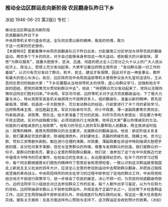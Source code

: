 ### 推动全边区群运走向新阶段  农民翻身队昨日下乡
冰如
1946-06-20
第2版()
专栏：

    推动全边区群运走向新阶段
    农民翻身队昨日下乡
    中央局等机关举行盛会欢送，全队同志愿以新的精神，极高的热情，致力
    于这一光荣的历史使命。
    【本报特讯】晋冀鲁豫中央局农民翻身队已于昨日出发，分赴冀南三分区参加与领导农民的翻身运动。两百多个下乡的同志，对于自己能够亲身参加这一伟大运动，感到极大的兴奋愉快，深悉“为群众服务”，就要大胆放手，坚决、迅速、彻底的把占全人口百分之九十以上的广大人民从经济上、政治上、思想上充分发动起来。大家牢记着边府杨主席所说：“发动群众是一切工作的基础”，认识只有充分发动了群众，和平、民主、建设才有保障，因此对于这一神圣事业，都怀有最大的信心与决心。前日，边区政府及中央局民运部等机关曾假参议会大礼堂欢送该队，王从吾同志恳切的勉励大家：“下乡后要服从当地领导机关的领导，虚心向群众学习，加强和地方干部的团结，把党的政策充分贯彻到群众中去”。他说：“待把群众充分发动起来了，党将以无限热情欢迎同志们胜利归来。”中央局、军区司令部，边府等机关对于这次农民翻身运动，下了极大力量与决心，特从党政军民各机关抽调得力干部两百多人，组织翻身队，准备以新的精神，首先突破临漳、邯郸，创造进一步大胆放手，充分发动群众的经验。行前曾进行了半个月的紧张学习，边府杨秀峰主席、戎伍胜副主席，军区刘伯承司令员、邓小平政委、薄一波副政委等负责同志，均亲临讲话、讲政策、想办法，给大家准备了充分的武装。刘司令员向大家提出：现在要力争和平民主团结，反对内战独裁分裂，必须彻底执行土地政策，他号召大家“要以热情诚实的方法，彻底执行减租减息的土地政策”。他有力的号召人民的军队要帮助人民翻身。杨主席讲话时指出：政策的精神，是首先照顾群众的合法要求，支援群众的翻身运动。他说：新区阶级关系复杂，我们要满足农民的要求，除减租清债外，对封建地主、恶霸的转嫁负担、隐瞒土地、贪污公款、苛扣工资等额外剥削，都应进行合理的清算。邓政委、薄副政委在讲话中特别强调大胆把手放的展，反对任何束手束脚，信任与宝贵群众的热情，尊重与发扬群众的创造，我们是群众的一份子，是群众的勤务员，要全心全意的帮助群众翻身，他们说：谁参加了这个在中华民族近代史中值得大书特书的历史事件，在他自己的生命史上，永远是值得纪念的。在半个月的学习过程中，每个同志都根据首长们报告的精神作了思想反省和思想检查，一致认识到这次群运是使我国走上新民主主义社会的百年大计，应该全心全意的参加到运动中去帮助群众翻身，并把自己锻炼成坚强的革命战士。中央局招待所的同志在学习的过程中即参加了驻地的群众工作，中央局党校结合地方干部进行政策学习，进一步体会了农民的痛苦，决心不顾一切，为农民的彻底翻身而努力。边府法院学习小组结合对过去参加群众工作的反省，每个人都作出学习鉴定，以为今后努力的目标。边府除抽调半数以上干部参加群运外，并规定各厅正副厅长之一，应经常下乡检查群运工作。边区卫生局除抽调干部参加该队外，并组成医疗队两队随同出发，保证这一重大任务胜利完成。据有关方面称：在各方面这样热心赞助与支持下，这次群运定会收到预计的效果。（冰如）
